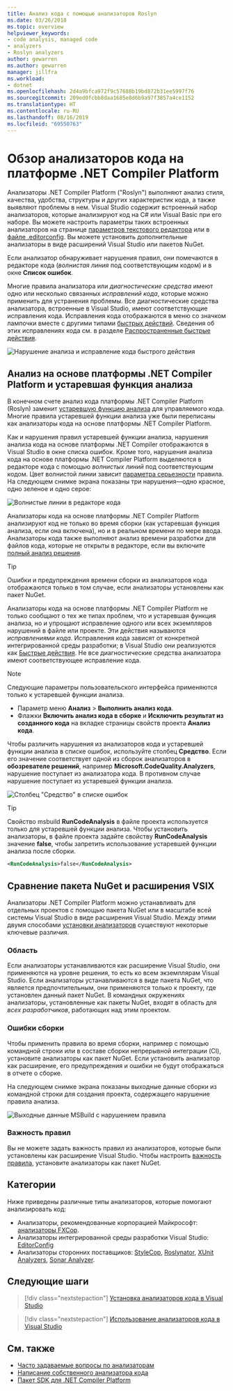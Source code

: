 ```yaml
---
title: Анализ кода с помощью анализаторов Roslyn
ms.date: 03/26/2018
ms.topic: overview
helpviewer_keywords:
- code analysis, managed code
- analyzers
- Roslyn analyzers
author: gewarren
ms.author: gewarren
manager: jillfra
ms.workload:
- dotnet
ms.openlocfilehash: 2d4a9bfca972f9c57688b19bd872b31ee5997f76
ms.sourcegitcommit: 209ed0fcbb8daa1685e8d6b9a97f3857a4ce1152
ms.translationtype: HT
ms.contentlocale: ru-RU
ms.lasthandoff: 08/16/2019
ms.locfileid: "69550763"
---
```

# <a name="overview-of-net-compiler-platform-code-analyzers"></a>Обзор анализаторов кода на платформе .NET Compiler Platform

Анализаторы .NET Compiler Platform ("Roslyn") выполняют анализ стиля, качества, удобства, структуры и других характеристик кода, а также выявляют проблемы в нем. Visual Studio содержит встроенный набор анализаторов, которые анализируют код на C# или Visual Basic при его наборе. Вы можете настроить параметры таких встроенных анализаторов на странице [параметров текстового редактора](../ide/code-styles-and-code-cleanup.md) или в [файле .editorconfig](../ide/editorconfig-code-style-settings-reference.md). Вы можете установить дополнительные анализаторы в виде расширений Visual Studio или пакетов NuGet.

Если анализатор обнаруживает нарушения правил, они помечаются в редакторе кода (*волнистая линия* под соответствующим кодом) и в окне **Список ошибок**.

Многие правила анализатора или *диагностические средства* имеют одно или несколько связанных *исправлений кода*, которые можно применить для устранения проблемы. Все диагностические средства анализатора, встроенные в Visual Studio, имеют соответствующие исправления кода. Исправления кода отображаются в меню со значком лампочки вместе с другими типами [быстрых действий](../ide/quick-actions.md). Сведения об этих исправлениях кода см. в разделе [Распространенные быстрые действия](../ide/common-quick-actions.md).

![Нарушение анализа и исправление кода быстрого действия](../code-quality/media/built-in-analyzer-code-fix.png)

## <a name="net-compiler-platform-based-analysis-versus-legacy-analysis"></a>Анализ на основе платформы .NET Compiler Platform и устаревшая функция анализа

В конечном счете анализ кода платформы .NET Compiler Platform (Roslyn) заменит [устаревшую функцию анализа](../code-quality/code-analysis-for-managed-code-overview.md) для управляемого кода. Многие правила устаревшей функции анализа уже были переписаны как анализаторы кода на основе платформы .NET Compiler Platform.

Как и нарушения правил устаревшей функции анализа, нарушения анализа кода на основе платформы .NET Compiler отображаются в Visual Studio в окне списка ошибок. Кроме того, нарушения анализа кода на основе платформы .NET Compiler Platform выделяются в редакторе кода с помощью *волнистых линий* под соответствующим кодом. Цвет волнистой линии зависит [параметра серьезности](../code-quality/use-roslyn-analyzers.md#rule-severity) правила. На следующем снимке экрана показаны три нарушения&mdash;одно красное, одно зеленое и одно серое:

![Волнистые линии в редакторе кода](media/diagnostics-severity-colors.png)

Анализаторы кода на основе платформы .NET Compiler Platform анализируют код не только во время сборки (как устаревшая функция анализа, если она включена), но и в реальном времени по мере ввода. Анализаторы кода также выполняют анализ времени разработки для файлов кода, которые не открыты в редакторе, если вы включите [полный анализ решения](../code-quality/how-to-enable-and-disable-full-solution-analysis-for-managed-code.md#to-toggle-full-solution-analysis).

> [!TIP]
> Ошибки и предупреждения времени сборки из анализаторов кода отображаются только в том случае, если анализаторы установлены как пакет NuGet.

Анализаторы кода на основе платформы .NET Compiler Platform не только сообщают о тех же типах проблем, что и устаревшая функция анализа, но и упрощают исправление одного или всех экземпляров нарушений в файле или проекте. Эти действия называются *исправлениями кода*. Исправления кода зависят от конкретной интегрированной среды разработки; в Visual Studio они реализуются как [Быстрые действия](../ide/quick-actions.md). Не все диагностические средства анализатора имеют соответствующее исправление кода.

> [!NOTE]
> Следующие параметры пользовательского интерфейса применяются только к устаревшей функции анализа.
>
> - Параметр меню **Анализ** > **Выполнить анализ кода**.
> - Флажки **Включить анализ кода в сборке** и **Исключить результат из созданного кода** на вкладке страницы свойств проекта **Анализ кода**.

Чтобы различить нарушения из анализаторов кода и устаревшей функции анализа в списке ошибок, используйте столбец **Средство**. Если его значение соответствует одной из сборок анализаторов в **обозревателе решений**, например **Microsoft.CodeQuality.Analyzers**, нарушение поступает из анализатора кода. В противном случае нарушение поступает из устаревшей функции анализа.

![Столбец "Средство" в списке ошибок](media/code-analysis-tool-in-error-list.png)

> [!TIP]
> Свойство msbuild **RunCodeAnalysis** в файле проекта используется только для устаревшей функции анализа. Чтобы установить анализаторы, в файле проекта задайте свойству **RunCodeAnalysis** значение **false**, чтобы запретить использование устаревшей функции анализа после сборки.
>
> ```xml
> <RunCodeAnalysis>false</RunCodeAnalysis>
> ```

## <a name="nuget-package-versus-vsix-extension"></a>Сравнение пакета NuGet и расширения VSIX

Анализаторы .NET Compiler Platform можно устанавливать для отдельных проектов с помощью пакета NuGet или в масштабе всей системы Visual Studio в виде расширения Visual Studio. Между этими двумя способами [установки анализаторов](../code-quality/install-roslyn-analyzers.md) существуют некоторые ключевые различия.

### <a name="scope"></a>Область

Если анализаторы устанавливаются как расширение Visual Studio, они применяются на уровне решения, то есть ко всем экземплярам Visual Studio. Если анализаторы устанавливаются в виде пакета NuGet, что является предпочтительным, они применяются только к проекту, где установлен данный пакет NuGet. В командных окружениях анализаторы, установленные как пакеты NuGet, входят в область для *всех разработчиков*, работающих над этим проектом.

### <a name="build-errors"></a>Ошибки сборки

Чтобы применить правила во время сборки, например с помощью командной строки или в составе сборки непрерывной интеграции (CI), установите анализаторы как пакет NuGet. Если установить анализатор как расширение, его предупреждения и ошибки не будут отображаться в отчете о сборке.

На следующем снимке экрана показаны выходные данные сборки из командной строки для создания проекта, содержащего нарушение правила анализа.

![Выходные данные MSBuild с нарушением правила](media/command-line-build-analyzers.png)

### <a name="rule-severity"></a>Важность правил

Вы не можете задать важность правил из анализаторов, которые были установлены как расширение Visual Studio. Чтобы настроить [важность правила](../code-quality/use-roslyn-analyzers.md#rule-severity), установите анализаторы как пакет NuGet.

## <a name="categories"></a>Категории

Ниже приведены различные типы анализаторов, которые помогают анализировать код:

- Анализаторы, рекомендованные корпорацией Майкрософт: [анализаторы FXCop](../code-quality/fxcop-analyzers.yml).
- Анализаторы интегрированной среды разработки Visual Studio: [EditorConfig](../ide/code-styles-and-code-cleanup.md)
- Анализаторы сторонних поставщиков: [StyleCop](https://www.nuget.org/packages/StyleCop.Analyzers/), [Roslynator](https://www.nuget.org/packages/Roslynator/), [XUnit Analyzers](https://www.nuget.org/packages/xunit.analyzers/), [Sonar Analyzer](https://www.nuget.org/packages/SonarAnalyzer.CSharp/).

## <a name="next-steps"></a>Следующие шаги

> [!div class="nextstepaction"]
> [Установка анализаторов кода в Visual Studio](../code-quality/install-roslyn-analyzers.md)

> [!div class="nextstepaction"]
> [Использование анализаторов кода в Visual Studio](../code-quality/use-roslyn-analyzers.md)

## <a name="see-also"></a>См. также

- [Часто задаваемые вопросы по анализаторам](analyzers-faq.md)
- [Написание собственного анализатора кода](../extensibility/getting-started-with-roslyn-analyzers.md)
- [Пакет SDK для .NET Compiler Platform](/dotnet/csharp/roslyn-sdk/)
